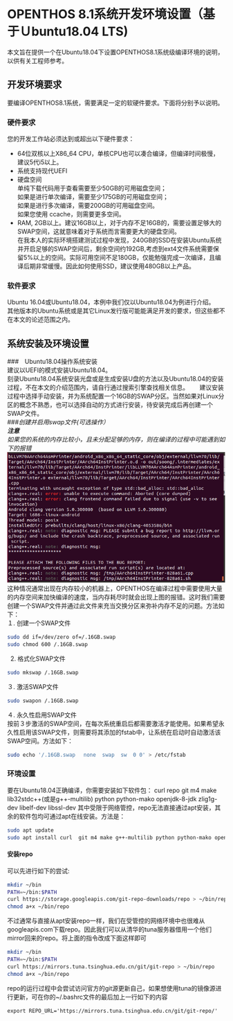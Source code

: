 # OPENTHOS 8.1系统开发环境设置（基于Ｕbuntu18.04 LTS)

本文旨在提供一个在Ubuntu18.04下设置OPENTHOS8.1系统级编译环境的说明，以供有关工程师参考。

## 开发环境要求
要编译OPENTHOS8.1系统，需要满足一定的软硬件要求。下面将分别予以说明。

### 硬件要求

您的开发工作站必须达到或超出以下硬件要求：
* 64位双核以上X86_64 CPU，单核CPU也可以凑合编译，但编译时间极慢，建议5代i5以上。  
* 系统支持现代UEFI
* 硬盘空间  
   单纯下载代码用于查看需要至少50GB的可用磁盘空间；  
   如果是进行单次编译，需要至少175GB的可用磁盘空间；  
   如果是进行多次编译，需要200GB的可用磁盘空间。  
   如果您使用 ccache，则需要更多空间。  
* RAM, 2GB以上。建议16GB以上，对于内存不足16GB的，需要设置足够大的SWAP空间，这就意味着对于系统而言需要更大的硬盘空间。  
在我本人的实际环境搭建测试过程中发现，240GB的SSD在安装Ubuntu系统并开启足够的SWAP空间后，剩余空间约192GB,考虑到ext4文件系统需要保留5%以上的空间。实际可用空间不足180GB，仅能勉强完成一次编译，且编译后期非常缓慢。因此如何使用SSD，建议使用480GB以上产品。  
### 软件要求
Ubuntu 16.04或Ubuntu18.04，本例中我们仅以Ubuntu18.04为例进行介绍。  
其他版本的Ubuntu系统或是其它Linux发行版可能能满足开发的要求，但这些都不在本文的论述范围之内。  

## 系统安装及环境设置

###　Ubuntu18.04操作系统安装  
建议以UEFI的模式安装Ubuntu18.04。  
刻录Ubuntu18.04系统安装光盘或是生成安装U盘的方法以及Ubuntu18.04的安装过程，不在本文的介绍范围内，请自行通过搜索引擎查找相关信息。　　
建议安装过程中选择手动安装，并为系统配置一个16GB的SWAP分区。当然如果对Linux分区的概念不熟悉，也可以选择自动的方式进行安装，待安装完成后再创建一个SWAP文件。  
###*创建并启用swap文件(可选操作）*  
***注意***  
*如果您的系统的内存比较小，且未分配足够的内存，则在编译的过程中可能遇到如下的报错*  
![内存不足](images/bad_alloc.png)  
这种情况通常出现在内存较小的机器上，OPENTHOS在编译过程中需要使用大量的内存空间来加快编译的速度，当内存耗尽时就会出现上图的报错。这时我们需要创建一个SWAP文件并通过此文件来充当交换分区来弥补内存不足的问题。方法如下：  
１. 创建一个SWAP文件
```bash
sudo dd if=/dev/zero of=/.16GB.swap
sudo chmod 600 /.16GB.swap
```  
2. 格式化SWAP文件
```bash
sudo mkswap /.16GB.swap
```  
３. 激活SWAP文件
```bash
sudo swapon /.16GB.swap
```  
４. 永久性启用SWAP文件  
按前３步激活的SWAP空间，在每次系统重启后都需要激活才能使用。如果希望永久性启用该SWAP文件，则需要将其添加的fstab中，让系统在启动时自动激活该SWAP空间。方法如下：
```bash
sudo echo '/.16GB.swap 　none  swap  sw  0 0' > /etc/fstab
```

### 环境设置
要在Ubuntu18.04正确编译，你需要安装如下软件包：
curl repo git m4 make lib32stdc++(或是g++-multilib) python python-mako openjdk-8-jdk zlig1g-dev libelf-dev libssl-dev 
其中受限于网络管控，repo无法直接通过apt安装，其余的软件包均可通过apt在线安装。方法是：  
```bash
sudo apt update
sudo apt install curl  git m4 make g++-multilib python python-mako openjdk-8-jdk zlig1g-dev libelf-dev libssl-dev 
```
#### 安装repo  
可以先进行如下的尝试:  
```bash
mkdir ~/bin
PATH=~/bin:$PATH
curl https://storage.googleapis.com/git-repo-downloads/repo > ~/bin/repo
chmod a+x ~/bin/repo
```  
不过通常与直接从apt安装repo一样，我们在受管控的网络环境中也很难从googleapis.com下载repo。因此我们可以从清华的tuna服务器借用一个他们mirror回来的repo。将上面的指令改成下面这样即可  
```bash
mkdir ~/bin
PATH=~/bin:$PATH
curl https://mirrors.tuna.tsinghua.edu.cn/git/git-repo > ~/bin/repo
chmod a+x ~/bin/repo
```  
repo的运行过程中会尝试访问官方的git源更新自己，如果想使用tuna的镜像源进行更新，可在你的~/.bashrc文件的最后加上一行如下的内容
```
export REPO_URL='https://mirrors.tuna.tsinghua.edu.cn/git/git-repo/'
```
